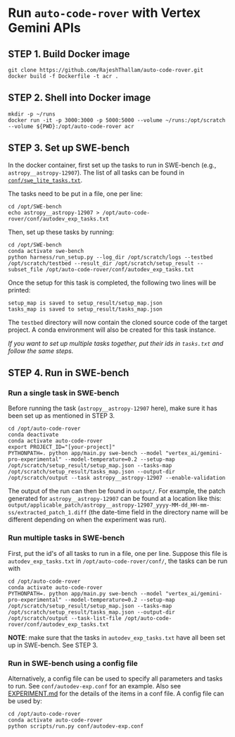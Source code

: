 # Run `auto-code-rover` with Vertex Gemini APIs


## STEP 1. Build Docker image
```
git clone https://github.com/RajeshThallam/auto-code-rover.git
docker build -f Dockerfile -t acr .
```

## STEP 2. Shell into Docker image
```
mkdir -p ~/runs
docker run -it -p 3000:3000 -p 5000:5000 --volume ~/runs:/opt/scratch --volume ${PWD}:/opt/auto-code-rover acr
```

## STEP 3. Set up SWE-bench

In the docker container, first set up the tasks to run in SWE-bench (e.g., `astropy__astropy-12907`). The list of all tasks can be found in [`conf/swe_lite_tasks.txt`](conf/swe_lite_tasks.txt).

The tasks need to be put in a file, one per line:

```
cd /opt/SWE-bench
echo astropy__astropy-12907 > /opt/auto-code-rover/conf/autodev_exp_tasks.txt
```

Then, set up these tasks by running:

```
cd /opt/SWE-bench
conda activate swe-bench
python harness/run_setup.py --log_dir /opt/scratch/logs --testbed /opt/scratch/testbed --result_dir /opt/scratch/setup_result --subset_file /opt/auto-code-rover/conf/autodev_exp_tasks.txt
```

Once the setup for this task is completed, the following two lines will be printed:

```
setup_map is saved to setup_result/setup_map.json
tasks_map is saved to setup_result/tasks_map.json
```

The `testbed` directory will now contain the cloned source code of the target project. A conda environment will also be created for this task instance.

_If you want to set up multiple tasks together, put their ids in `tasks.txt` and follow the same steps._

## STEP 4. Run in SWE-bench

### Run a single task in SWE-bench

Before running the task (`astropy__astropy-12907` here), make sure it has been set up as mentioned in STEP 3.

```
cd /opt/auto-code-rover
conda deactivate
conda activate auto-code-rover
export PROJECT_ID="[your-project]"
PYTHONPATH=. python app/main.py swe-bench --model "vertex_ai/gemini-pro-experimental" --model-temperature=0.2 --setup-map /opt/scratch/setup_result/setup_map.json --tasks-map /opt/scratch/setup_result/tasks_map.json --output-dir /opt/scratch/output --task astropy__astropy-12907 --enable-validation
```

The output of the run can then be found in `output/`. For example, the patch generated for `astropy__astropy-12907` can be found at a location like this: `output/applicable_patch/astropy__astropy-12907_yyyy-MM-dd_HH-mm-ss/extracted_patch_1.diff` (the date-time field in the directory name will be different depending on when the experiment was run).

### Run multiple tasks in SWE-bench

First, put the id's of all tasks to run in a file, one per line. Suppose this file is `autodev_exp_tasks.txt` in `/opt/auto-code-rover/conf/`, the tasks can be run with

```
cd /opt/auto-code-rover
conda activate auto-code-rover
PYTHONPATH=. python app/main.py swe-bench --model "vertex_ai/gemini-pro-experimental" --model-temperature=0.2 --setup-map /opt/scratch/setup_result/setup_map.json --tasks-map /opt/scratch/setup_result/tasks_map.json --output-dir /opt/scratch/output --task-list-file /opt/auto-code-rover/conf/autodev_exp_tasks.txt
```

**NOTE**: make sure that the tasks in `autodev_exp_tasks.txt` have all been set up in SWE-bench. See STEP 3.

### Run in SWE-bench using a config file

Alternatively, a config file can be used to specify all parameters and tasks to run. See `conf/autodev-exp.conf` for an example.
Also see [EXPERIMENT.md](EXPERIMENT.md) for the details of the items in a conf file.
A config file can be used by:

```
cd /opt/auto-code-rover
conda activate auto-code-rover
python scripts/run.py conf/autodev-exp.conf
```